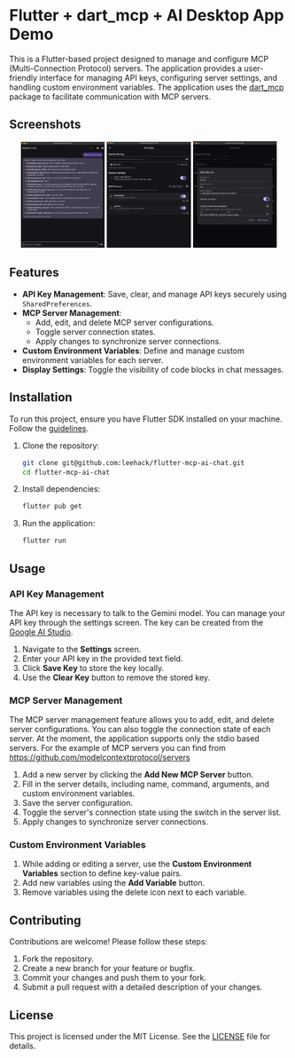 # Flutter + dart_mcp + AI Desktop App Demo

This is a Flutter-based project designed to manage and configure MCP (Multi-Connection Protocol) servers. The application provides a user-friendly interface for managing API keys, configuring server settings, and handling custom environment variables. The application uses the [dart_mcp](https://pub.dev/packages/mcp_dart) package to facilitate communication with MCP servers.

## Screenshots

<p align="center">
  <img src="docs/images/main_ui.png" alt="Main UI" width="30%" />
  <img src="docs/images/setting.png" alt="Settings" width="30%" />
  <img src="docs/images/mcp_server_setting.png" alt="MCP Server Setting" width="30%" />
</p>

## Features

- **API Key Management**: Save, clear, and manage API keys securely using `SharedPreferences`.
- **MCP Server Management**:
  - Add, edit, and delete MCP server configurations.
  - Toggle server connection states.
  - Apply changes to synchronize server connections.
- **Custom Environment Variables**: Define and manage custom environment variables for each server.
- **Display Settings**: Toggle the visibility of code blocks in chat messages.

## Installation

To run this project, ensure you have Flutter SDK installed on your machine. Follow the [guidelines](https://docs.flutter.dev/get-started/install).

1. Clone the repository:

   ```bash
   git clone git@github.com:leehack/flutter-mcp-ai-chat.git
   cd flutter-mcp-ai-chat
   ```

2. Install dependencies:

   ```bash
   flutter pub get
   ```

3. Run the application:

   ```bash
   flutter run
   ```

## Usage

### API Key Management

The API key is necessary to talk to the Gemini model. You can manage your API key through the settings screen. The key can be created from the [Google AI Studio](https://aistudio.google.com/apikey).

1. Navigate to the **Settings** screen.
2. Enter your API key in the provided text field.
3. Click **Save Key** to store the key locally.
4. Use the **Clear Key** button to remove the stored key.

### MCP Server Management

The MCP server management feature allows you to add, edit, and delete server configurations. You can also toggle the connection state of each server. At the moment, the application supports only the stdio based servers. For the example of MCP servers you can find from <https://github.com/modelcontextprotocol/servers>

1. Add a new server by clicking the **Add New MCP Server** button.
2. Fill in the server details, including name, command, arguments, and custom environment variables.
3. Save the server configuration.
4. Toggle the server's connection state using the switch in the server list.
5. Apply changes to synchronize server connections.

### Custom Environment Variables

1. While adding or editing a server, use the **Custom Environment Variables** section to define key-value pairs.
2. Add new variables using the **Add Variable** button.
3. Remove variables using the delete icon next to each variable.

## Contributing

Contributions are welcome! Please follow these steps:

1. Fork the repository.
2. Create a new branch for your feature or bugfix.
3. Commit your changes and push them to your fork.
4. Submit a pull request with a detailed description of your changes.

## License

This project is licensed under the MIT License. See the [LICENSE](LICENSE) file for details.
